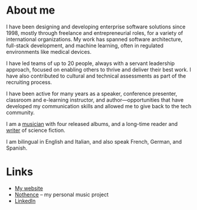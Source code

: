 # About me

I have been designing and developing enterprise software solutions since 1998, mostly through freelance and entrepreneurial roles, for a variety of international organizations. My work has spanned software architecture, full-stack development, and machine learning, often in regulated environments like medical devices.

I have led teams of up to 20 people, always with a servant leadership approach, focused on enabling others to thrive and deliver their best work. I have also contributed to cultural and technical assessments as part of the recruiting process.

I have been active for many years as a speaker, conference presenter, classroom and e-learning instructor, and author—opportunities that have developed my communication skills and allowed me to give back to the tech community.

I am a [musician](https://nothence.com) with four released albums, and a long-time reader and [writer](https://fabioscagliola.com/blog) of science fiction.

I am bilingual in English and Italian, and also speak French, German, and Spanish.

# Links

- [My website](https://fabioscagliola.com)
- [Nothence](https://nothence.com) – my personal music project
- [LinkedIn](https://linkedin.com/in/fabioscagliola)

